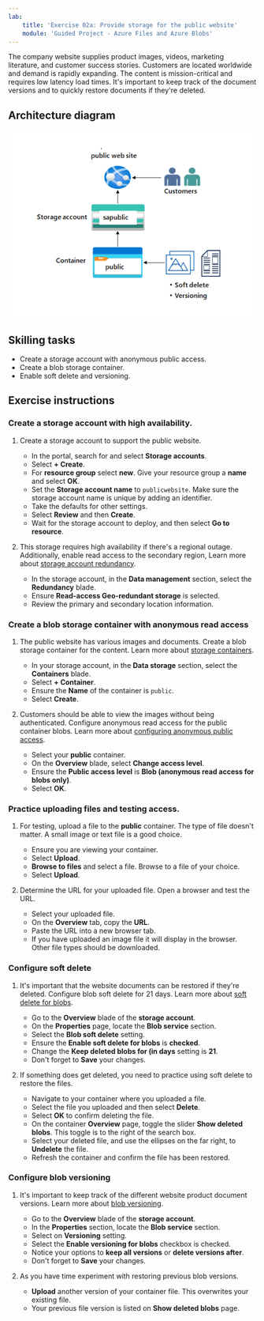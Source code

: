 ```yaml
---
lab:
    title: 'Exercise 02a: Provide storage for the public website'
    module: 'Guided Project - Azure Files and Azure Blobs'
---
```



The company website supplies product images, videos, marketing literature, and customer success stories. Customers are located worldwide and demand is rapidly expanding. The content is mission-critical and requires low latency load times. It's important to keep track of the document versions and to quickly restore documents if they're deleted.

## Architecture diagram

![Diagram with one storage account and one blob container.](../Media/task_02a.png)

## Skilling tasks
- Create a storage account with anonymous public access.
- Create a blob storage container.
- Enable soft delete and versioning.


## Exercise instructions

### Create a storage account with high availability.

1. Create a storage account to support the public website.

    - In the portal, search for and select **Storage accounts**.  
    - Select **+ Create**. 
    - For **resource group** select **new**. Give your resource group a **name** and select **OK**. 
    - Set the **Storage account name** to `publicwebsite`. Make sure the storage account name is unique by adding an identifier.
    - Take the defaults for other settings. 
    - Select **Review** and then **Create**.
    - Wait for the storage account to deploy, and then select **Go to resource**.
         
1. This storage requires high availability if there's a regional outage. Additionally, enable read access to the secondary region, Learn more about [storage account redundancy](https://learn.microsoft.com/azure/storage/common/storage-redundancy#geo-redundant-storage).

    - In the storage account, in the **Data management** section, select the **Redundancy** blade. 
    - Ensure **Read-access Geo-redundant storage** is selected.
    - Review the primary and secondary location information. 

### Create a blob storage container with anonymous read access

1. The public website has various images and documents. Create a blob storage container for the content. Learn more about [storage containers](https://learn.microsoft.com/azure/storage/blobs/storage-blobs-introduction#containers).
    - In your storage account, in the **Data storage** section, select the **Containers** blade. 
    - Select **+ Container**. 
    - Ensure the **Name** of the container is `public`. 
    - Select **Create**. 
    
1. Customers should be able to view the images without being authenticated. Configure anonymous read access for the public container blobs.  Learn more about [configuring anonymous public access](https://learn.microsoft.com/azure/storage/blobs/anonymous-read-access-configure?tabs=portal).
    - Select your **public** container. 
    - On the **Overview** blade, select **Change access level**. 
    - Ensure the **Public access level** is **Blob (anonymous read access for blobs only)**.
    - Select **OK**. 

### Practice uploading files and testing access.

1. For testing, upload a file to the **public** container. The type of file doesn't matter. A small image or text file is a good choice.  
    - Ensure you are viewing your container. 
    - Select **Upload**. 
    - **Browse to files** and select a file. Browse to a file of your choice. 
    - Select **Upload**. 

1. Determine the URL for your uploaded file. Open a browser and test the URL. 
    - Select your uploaded file.
    - On the **Overview** tab, copy the **URL**.
    - Paste the URL into a new browser tab.
    - If you have uploaded an image file it will display in the browser. Other file types should be downloaded. 

### Configure soft delete

1. It's important that the website documents can be restored if they're deleted. Configure blob soft delete for 21 days. Learn more about [soft delete for blobs](https://learn.microsoft.com/azure/storage/blobs/soft-delete-container-enable?tabs=azure-portal).
    - Go to the **Overview** blade of the **storage account**.
    - On the **Properties** page, locate the **Blob service** section.
    - Select the **Blob soft delete** setting.
    - Ensure the **Enable soft delete for blobs** is **checked**.
    - Change the **Keep deleted blobs for (in days** setting is **21**. 
    - Don't forget to **Save** your changes. 

1. If something does get deleted, you need to practice using soft delete to restore the files.
    - Navigate to your container where you uploaded a file.
    - Select the file you uploaded and then select **Delete**.
    - Select **OK** to confirm deleting the file.  
    - On the container **Overview** page, toggle the slider **Show deleted blobs**. This toggle is to the right of the search box. 
    - Select your deleted file, and use the ellipses on the far right, to **Undelete** the file. 
    - Refresh the container and confirm the file has been restored.     

### Configure blob versioning
1. It's important to keep track of the different website product document versions. Learn more about [blob versioning](https://learn.microsoft.com/azure/storage/blobs/versioning-enable?tabs=portal).
    - Go to the **Overview** blade of the **storage account**.
    - In the **Properties** section, locate the **Blob service** section.
    - Select on **Versioning** setting.
    - Select the **Enable versioning for blobs** checkbox is checked.
    - Notice your options to **keep all versions** or **delete versions after**. 
    - Don't forget to **Save** your changes. 

1. As you have time experiment with restoring previous blob versions.
   - **Upload** another version of your container file. This overwrites your existing file. 
   - Your previous file version is listed on **Show deleted blobs** page. 
    

